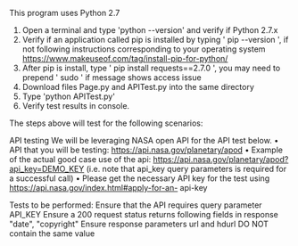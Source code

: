 This program uses Python 2.7

1. Open a terminal and type 'python --version' and verify if Python 2.7.x
2. Verify if an application called pip is installed by typing ' pip --version ', if not following instructions corresponding to your operating system https://www.makeuseof.com/tag/install-pip-for-python/
3. After pip is install, type ' pip install requests==2.7.0 ', you may need to prepend ' sudo ' if message shows access issue
4. Download files Page.py and APITest.py into the same directory
5. Type 'python APITest.py'
6. Verify test results in console.

The steps above will test for the following scenarios:

API testing
We will be leveraging NASA open API for the API test below.
• API that you will be testing: https://api.nasa.gov/planetary/apod
• Example of the actual good case use of the
api: https://api.nasa.gov/planetary/apod?api_key=DEMO_KEY (i.e. note that api_key query
parameters is required for a successful call)
• Please get the necessary API key for the test using https://api.nasa.gov/index.html#apply-for-an-
api-key
   
Tests to be performed:
Ensure that the API requires query parameter API_KEY
Ensure a 200 request status returns following fields in response "date", "copyright" 
Ensure response parameters url and hdurl DO NOT contain the same value
